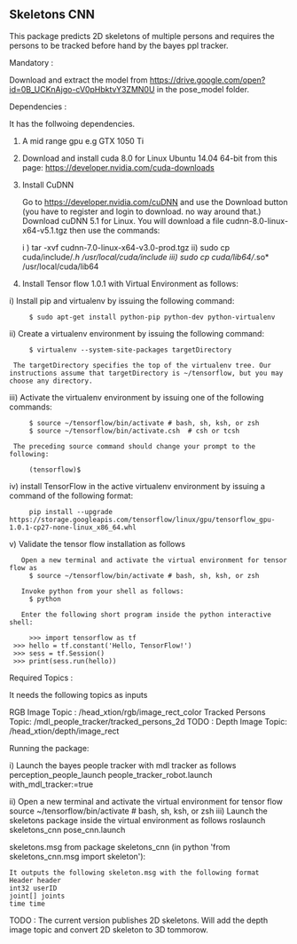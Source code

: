 ## Skeletons CNN

This package predicts 2D skeletons of multiple persons and requires the persons to be tracked before hand by the bayes ppl tracker.

Mandatory :

 Download and extract the model from https://drive.google.com/open?id=0B_UCKnAjgo-cV0pHbktvY3ZMN0U in the pose_model folder.

Dependencies :

It has the follwoing dependencies.

1) A mid range gpu e.g GTX 1050 Ti
2) Download and install cuda 8.0 for Linux Ubuntu 14.04 64-bit from this page: https://developer.nvidia.com/cuda-downloads
3) Install CuDNN

    Go to https://developer.nvidia.com/cuDNN and use the Download button (you have to register and login to download. no way around that.)
    Download cuDNN 5.1 for Linux. You will download a file cudnn-8.0-linux-x64-v5.1.tgz then use the commands:
    
    i ) tar -xvf cudnn-7.0-linux-x64-v3.0-prod.tgz
    ii) sudo cp cuda/include/*.h /usr/local/cuda/include
    iii) sudo cp cuda/lib64/*.so* /usr/local/cuda/lib64

4)  Install Tensor flow 1.0.1 with Virtual Environment as follows:

 i) Install pip and virtualenv by issuing the following command:

         $ sudo apt-get install python-pip python-dev python-virtualenv 

 ii) Create a virtualenv environment by issuing the following command:

         $ virtualenv --system-site-packages targetDirectory 

     The targetDirectory specifies the top of the virtualenv tree. Our instructions assume that targetDirectory is ~/tensorflow, but you may choose any directory.

 iii) Activate the virtualenv environment by issuing one of the following commands:

         $ source ~/tensorflow/bin/activate # bash, sh, ksh, or zsh
         $ source ~/tensorflow/bin/activate.csh  # csh or tcsh

     The preceding source command should change your prompt to the following:

         (tensorflow)$  

  iv)  install TensorFlow in the active virtualenv environment by issuing a command of the following format:
   
         pip install --upgrade https://storage.googleapis.com/tensorflow/linux/gpu/tensorflow_gpu-1.0.1-cp27-none-linux_x86_64.whl 

   v)  Validate the tensor flow installation as follows
        
       Open a new terminal and activate the virtual environment for tensor flow as 
         $ source ~/tensorflow/bin/activate # bash, sh, ksh, or zsh
       
       Invoke python from your shell as follows:
         $ python
       
       Enter the following short program inside the python interactive shell:

         >>> import tensorflow as tf
	 >>> hello = tf.constant('Hello, TensorFlow!')
	 >>> sess = tf.Session()
	 >>> print(sess.run(hello))

Required Topics :

It needs the following topics as inputs

RGB Image Topic : /head_xtion/rgb/image_rect_color
Tracked Persons Topic: /mdl_people_tracker/tracked_persons_2d
TODO : Depth Image Topic: /head_xtion/depth/image_rect
  


Running the package:
 
   i)  Launch the bayes people tracker with mdl tracker as follows
       perception_people_launch people_tracker_robot.launch with_mdl_tracker:=true 

   ii) Open a new terminal and activate the virtual environment for tensor flow 
         source ~/tensorflow/bin/activate # bash, sh, ksh, or zsh
   iii) Launch the skeletons package inside the virtual environment as follows
        roslaunch skeletons_cnn pose_cnn.launch 



skeletons.msg from package skeletons_cnn (in python 'from skeletons_cnn.msg import skeleton'):
 
    It outputs the following skeleton.msg with the following format
    Header header
    int32 userID
    joint[] joints
    time time

TODO : The current version publishes 2D skeletons. Will add the depth image topic and convert 2D skeleton to 3D tommorow.




